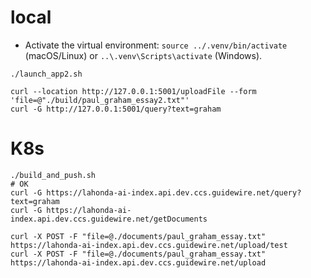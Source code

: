 # local

- Activate the virtual environment: `source ../.venv/bin/activate` (macOS/Linux) or `..\.venv\Scripts\activate` (Windows).


`./launch_app2.sh`

```
curl --location http://127.0.0.1:5001/uploadFile --form 'file=@"./build/paul_graham_essay2.txt"'
curl -G http://127.0.0.1:5001/query?text=graham
```



# K8s

```
./build_and_push.sh
# OK
curl -G https://lahonda-ai-index.api.dev.ccs.guidewire.net/query?text=graham
curl -G https://lahonda-ai-index.api.dev.ccs.guidewire.net/getDocuments

curl -X POST -F "file=@./documents/paul_graham_essay.txt" https://lahonda-ai-index.api.dev.ccs.guidewire.net/upload/test
curl -X POST -F "file=@./documents/paul_graham_essay.txt" https://lahonda-ai-index.api.dev.ccs.guidewire.net/upload


